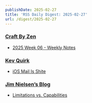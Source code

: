 ```yaml
---
publishDate: 2025-02-27
title: 'RSS Daily Digest: 2025-02-27'
url: /digest/2025-02-27
---
```


### [Craft By Zen](https://craftbyzen.com/)

  * [2025 Week 06 - Weekly Notes](https://craftbyzen.com/blog/2025-02-26-w06-weekly-notes/)
  
### [Kev Quirk](https://kevquirk.com/)

  * [iOS Mail Is Shite](https://kevquirk.com/blog/ios-mail-is-shite)
  
### [Jim Nielsen’s Blog](https://blog.jim-nielsen.com/)

  * [Limitations vs. Capabilities](https://blog.jim-nielsen.com/2025/limitations-vs-capabilities/)
  
